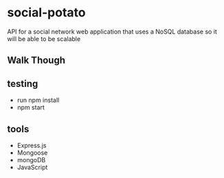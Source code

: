 # social-potato
API for a social network web application that uses a NoSQL database so it will be able to be scalable 

## Walk Though

## testing
- run npm install
- npm start

## tools 
- Express.js 
- Mongoose
- mongoDB
- JavaScript
